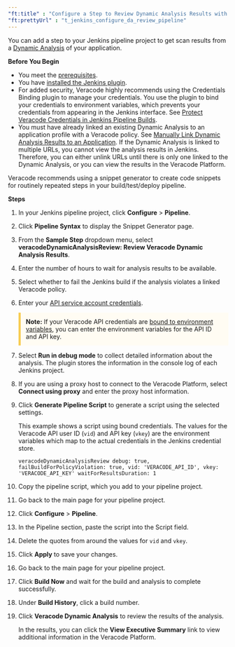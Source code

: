 ```yaml
---
"ft:title" : "Configure a Step to Review Dynamic Analysis Results with Pipeline Builds"
"ft:prettyUrl" : "t_jenkins_configure_da_review_pipeline"
---
```

You can add a step to your Jenkins pipeline project to get scan results from a [Dynamic Analysis](https://docs.veracode.com/r/c_was_intro) of your application.

<p font-size="13pt"><b>Before You Begin</b></p>

- You meet the [prerequisites](https://docs.veracode.com/r/c_using_jenkins).
- You have [installed the Jenkins plugin](https://docs.veracode.com/r/t_install_jenkins).
- For added security, Veracode highly recommends using the Credentials Binding plugin to manage your credentials. You use the plugin to bind your credentials to environment variables, which prevents your credentials from appearing in the Jenkins interface. See [Protect Veracode Credentials in Jenkins Pipeline Builds](https://docs.veracode.com/r/t_binding_creds).
- You must have already linked an existing Dynamic Analysis to an application profile with a Veracode policy. See [Manually Link Dynamic Analysis Results to an Application](https://docs.veracode.com/r/t_link_apps). If the Dynamic Analysis is linked to multiple URLs, you cannot view the analysis results in Jenkins. Therefore, you can either unlink URLs until there is only one linked to the Dynamic Analysis, or you can view the results in the Veracode Platform.

Veracode recommends using a snippet generator to create code snippets for routinely repeated steps in your build/test/deploy pipeline.

<p font-size="13pt"><b>Steps</b></p>

1. In your Jenkins pipeline project, click **Configure** \> **Pipeline**.

2. Click **Pipeline Syntax** to display the Snippet Generator page.

3. From the **Sample Step** dropdown menu, select **veracodeDynamicAnalysisReview: Review Veracode Dynamic Analysis Results**.

4. Enter the number of hours to wait for analysis results to be available.

5. Select whether to fail the Jenkins build if the analysis violates a linked Veracode policy.

6. Enter your [API service account credentials](https://docs.veracode.com/r/c_api_credentials3).

    <p style="background-color:#FFFCF3; padding: 12px; border-left: 5px solid #F7CD55;">
    <b>Note:</b> If your Veracode API credentials are <a href="https://docs.veracode.com/r/t_binding_creds"> bound to environment variables</a>, you can enter the environment variables for the API ID and API key.</p>

7. Select **Run in debug mode** to collect detailed information about the analysis. The plugin stores the information in the console log of each Jenkins project.

8. If you are using a proxy host to connect to the Veracode Platform, select **Connect using proxy** and enter the proxy host information.

9. Click **Generate Pipeline Script** to generate a script using the selected settings.

    This example shows a script using bound credentials. The values for the Veracode API user ID (`vid`) and API key (`vkey`) are the environment variables which map to the actual credentials in the Jenkins credential store.

    ```
    veracodeDynamicAnalysisReview debug: true, failBuildForPolicyViolation: true, vid: 'VERACODE_API_ID', vkey: 'VERACODE_API_KEY' waitForResultsDuration: 1
    ```

10. Copy the pipeline script, which you add to your pipeline project.

11. Go back to the main page for your pipeline project.

12. Click **Configure** \> **Pipeline**.

13. In the Pipeline section, paste the script into the Script field.

14. Delete the quotes from around the values for `vid` and `vkey`.

15. Click **Apply** to save your changes.

16. Go back to the main page for your pipeline project.

17. Click **Build Now** and wait for the build and analysis to complete successfully.

18. Under **Build History**, click a build number.

19. Click **Veracode Dynamic Analysis** to review the results of the analysis.
    
    In the results, you can click the **View Executive Summary** link to view additional information in the Veracode Platform.